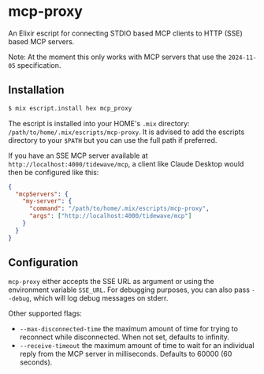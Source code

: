 # mcp-proxy

An Elixir escript for connecting STDIO based MCP clients to HTTP (SSE) based MCP servers.

Note: At the moment this only works with MCP servers that use the `2024-11-05` specification.

## Installation

```bash
$ mix escript.install hex mcp_proxy
```

The escript is installed into your HOME's `.mix` directory: `/path/to/home/.mix/escripts/mcp-proxy`. It is advised to add the escripts directory to your `$PATH` but you can use the full path if preferred.

If you have an SSE MCP server available at `http://localhost:4000/tidewave/mcp`, a client like Claude Desktop would then be configured like this:

```json
{
  "mcpServers": {
    "my-server": {
      "command": "/path/to/home/.mix/escripts/mcp-proxy",
      "args": ["http://localhost:4000/tidewave/mcp"]
    }
  }
}
```

## Configuration

`mcp-proxy` either accepts the SSE URL as argument or using the environment variable `SSE_URL`. For debugging purposes, you can also pass `--debug`, which will log debug messages on stderr.

Other supported flags:

* `--max-disconnected-time` the maximum amount of time for trying to reconnect while disconnected. When not set, defaults to infinity.
* `--receive-timeout` the maximum amount of time to wait for an individual reply from the MCP server in milliseconds. Defaults to 60000 (60 seconds).
